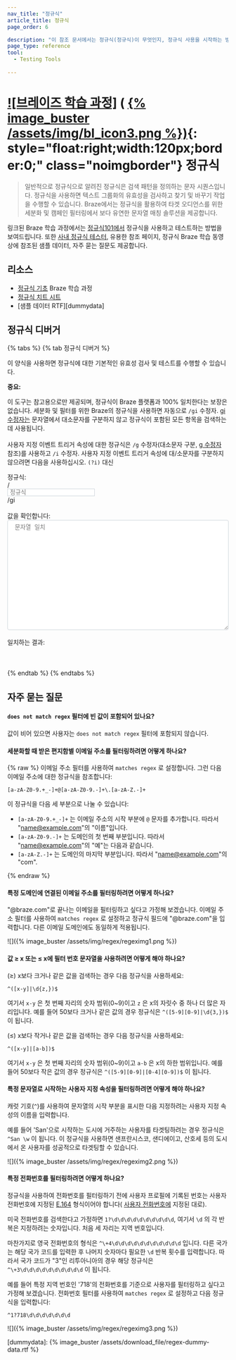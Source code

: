 ```yaml
---
nav_title: "정규식"
article_title: 정규식
page_order: 6

description: "이 참조 문서에서는 정규식(정규식)이 무엇인지, 정규식 사용을 시작하는 방법, 정규식의 유효성을 검사하고 테스트하는 디버거 기능에 대해 설명합니다."
page_type: reference
tool:
  - Testing Tools
  
---
```


# [![브레이즈 학습 과정]](https://learning.braze.com/regular-expression-basics-for-braze) ( [{% image_buster /assets/img/bl_icon3.png %})](https://learning.braze.com/regular-expression-basics-for-braze){: style="float:right;width:120px;border:0;" class="noimgborder"} 정규식

<!--{% multi_lang_include video.html id="3h5Xbhl-TxE" align="right" %}-->

> 일반적으로 정규식으로 알려진 정규식은 검색 패턴을 정의하는 문자 시퀀스입니다. 정규식을 사용하면 텍스트 그룹화의 유효성을 검사하고 찾기 및 바꾸기 작업을 수행할 수 있습니다. Braze에서는 정규식을 활용하여 타겟 오디언스를 위한 세분화 및 캠페인 필터링에서 보다 유연한 문자열 매칭 솔루션을 제공합니다.

링크된 Braze 학습 과정에서는 [정규식101에서][regex] 정규식을 사용하고 테스트하는 방법을 보여드립니다. 또한 [사내 정규식 테스터](#regex-debugger), 유용한 참조 페이지, 정규식 Braze 학습 동영상에 참조된 샘플 데이터, 자주 묻는 질문도 제공합니다.

## 리소스

- [정규식 기초](https://learning.braze.com/regular-expression-basics-for-braze) Braze 학습 과정
- [정규식 치트 시트]({{site.baseurl}}/regex_cheat_sheet/)
- \[샘플 데이터 RTF]\[dummydata]

## 정규식 디버거

{% tabs %}
{% tab 정규식 디버거 %}

이 양식을 사용하면 정규식에 대한 기본적인 유효성 검사 및 테스트를 수행할 수 있습니다.
​
<div class="alert alert-important" role="alert"><div class="alert-msg"> <b>중요: </b><br />
<p>이 도구는 참고용으로만 제공되며, 정규식이 Braze 플랫폼과 100% 일치한다는 보장은 없습니다. 세분화 및 필터를 위한 Braze의 정규식을 사용하면 자동으로 <code>/gi</code> 수정자. <a href='https://w3schools.sinsixx.com/jsref/jsref_regexp_modifier_gi.asp.htm'>gi 수정자는</a> 문자열에서 대소문자를 구분하지 않고 정규식이 포함된 모든 항목을 검색하는 데 사용됩니다. <br><br>사용자 지정 이벤트 트리거 속성에 대한 정규식은 <code>/g</code> 수정자(대소문자 구분, <a href='https://www.w3schools.com/jsref/jsref_regexp_g.asp'>g 수정자</a> 참조)를 사용하고 <code>/i</code> 수정자. 사용자 지정 이벤트 트리거 속성에 대/소문자를 구분하지 않으려면 다음을 사용하십시오. <code>(?i)</code> 대신</p>
</div></div>
<div>
정규식:
​
<div class="input-group">
  <div class="input-group-prepend"><span class="input-group-text">/</span>
  </div>
 <input id="regex_input" value="" class="form-control" placeholder="정규식" style="" />
 <div class="input-group-append"><span class="input-group-text">/gi</span>
 </div>
</div>
<br />
값을 확인합니다: <textarea style="" placeholder="문자열 일치" id="regex_text"></textarea><br /><br />
​
일치하는 결과<span id="reg_count"></span>: <div id="regex_results"></div>
</div>
<style type="text/css">
#regex_text {
  -moz-appearance: textfield-multiline;
  -webkit-appearance: textarea;
  border: 1px solid #ced4da !important;
  overflow: auto;
  padding: 2px;
  resize: both;
  white-space: pre-wrap;
  width:100%;
  height: 250px;
  padding: 5px 15px 5px 1.2em;
  border-radius: 0.25rem;
}
#regex_input {
  border: 1px solid #ced4da !important;
  padding: 0 15px 0 5px;
}
#regex_input.invalid {
  background-color: #f8eef7;
}
.regex_highlight {
  background-color: #66d4b333;
}
#regex_results {
  width: 100%;
  min-height: 2em;
  padding: 5px 15px 5px 0.2em;
}
</style>
<script type="text/javascript">
$( document ).ready(function() {
  function update_inputmatch() {
    var tomatch = $('#regex_input').val();
    var validreg = true;
    $('#regex_input').removeClass('invalid');
    try {
      var regex = new RegExp(tomatch,'gi');
      $('#regex_results').html('');
    } catch(e) {
      $('#regex_input').addClass('invalid');
      validreg = false;
      $('#regex_results').html('Invalid Regular Expression').prepend('&nbsp;&nbsp;&nbsp;');
    }
    if (validreg){
      if ($('#regex_text').val() ) {
        if (tomatch) {
          var input_str = $('#regex_text').val().split(/\r?\n/);
          var input_replaced = [];
          var reg_count = 0;
          for (var i = 0; i < input_str.length; i++) {
            var inp_rep = ''
            var matched = input_str[i].match(regex);
            if (matched) {
              inp_rep = '<i class="far fa-check-square"></i> ';
              reg_count++;
            }
            else {
              inp_rep = '<i class="far fa-square"></i> ';
            }
            inp_rep += input_str[i].replace(regex,'<span class="regex_highlight">$&</span>');
            input_replaced.push(inp_rep)
          }
          if (reg_count) {
            $('#reg_count').html(' (' + reg_count + ')');
          }
          else {
            $('#reg_count').html('');
          }
          $('#regex_results').html(input_replaced.join('<br />'));
        }
      }
      else {
        $('#regex_results').html('');
      }
    }
  }
  $('#regex_input, #regex_text').keyup(function(k){
    update_inputmatch();
  });
});
</script>

{% endtab %}
{% endtabs %}

## 자주 묻는 질문

#### `does not match regex` 필터에 빈 값이 포함되어 있나요?

값이 비어 있으면 사용자는 `does not match regex` 필터에 포함되지 않습니다.

#### 세분화할 때 받은 편지함별 이메일 주소를 필터링하려면 어떻게 하나요?

{% raw %}
이메일 주소 필터를 사용하여 `matches regex` 로 설정합니다. 그런 다음 이메일 주소에 대한 정규식을 참조합니다:

```
[a-zA-Z0-9.+_-]+@[a-zA-Z0-9.-]+\.[a-zA-Z.-]+
```

이 정규식을 다음 세 부분으로 나눌 수 있습니다:

- `[a-zA-Z0-9.+_-]+` 는 이메일 주소의 시작 부분에 `@` 문자를 추가합니다. 따라서 "name@example.com"의 "이름"입니다.
- `[a-zA-Z0-9.-]+` 는 도메인의 첫 번째 부분입니다. 따라서 "name@example.com"의 "예"는 다음과 같습니다.
- `[a-zA-Z.-]+` 는 도메인의 마지막 부분입니다. 따라서 "name@example.com"의 "com".

{% endraw %}

#### 특정 도메인에 연결된 이메일 주소를 필터링하려면 어떻게 하나요?

"@braze.com"로 끝나는 이메일을 필터링하고 싶다고 가정해 보겠습니다. 이메일 주소 필터를 사용하여 `matches regex` 로 설정하고 정규식 필드에 "@braze.com"을 입력합니다. 다른 이메일 도메인에도 동일하게 적용됩니다.

![]({% image_buster /assets/img/regex/regeximg1.png %})

#### 값 ≥ x 또는 ≤ x에 필터 번호 문자열을 사용하려면 어떻게 해야 하나요?

(≥) x보다 크거나 같은 값을 검색하는 경우 다음 정규식을 사용하세요:

```
^([x-y]|\d{z,})$
```

여기서 `x-y` 은 첫 번째 자리의 숫자 범위(0~9)이고 `z` 은 x의 자릿수 중 하나 더 많은 자리입니다. 예를 들어 50보다 크거나 같은 값의 경우 정규식은 `^([5-9][0-9]|\d{3,})$` 이 됩니다.

(≤) x보다 작거나 같은 값을 검색하는 경우 다음 정규식을 사용하세요:

```
^([x-y]|[a-b])$
```

여기서 `x-y` 은 첫 번째 자리의 숫자 범위(0~9)이고 `a-b` 은 x의 하한 범위입니다. 예를 들어 50보다 작은 값의 경우 정규식은 `^([5-9][0-9]|[0-4][0-9])$` 이 됩니다.

#### 특정 문자열로 시작하는 사용자 지정 속성을 필터링하려면 어떻게 해야 하나요?

캐럿 기호(`^`)를 사용하여 문자열의 시작 부분을 표시한 다음 지정하려는 사용자 지정 속성의 이름을 입력합니다.

예를 들어 'San'으로 시작하는 도시에 거주하는 사용자를 타겟팅하려는 경우 정규식은 `^San \w` 이 됩니다. 이 정규식을 사용하면 샌프란시스코, 샌디에이고, 산호세 등의 도시에서 온 사용자를 성공적으로 타겟팅할 수 있습니다.

![]({% image_buster /assets/img/regex/regeximg2.png %})

#### 특정 전화번호를 필터링하려면 어떻게 하나요?

정규식을 사용하여 전화번호를 필터링하기 전에 사용자 프로필에 기록된 번호는 사용자 전화번호에 지정된 [E.164](https://en.wikipedia.org/wiki/E.164) 형식이어야 합니다( [사용자 전화번호에]({{site.baseurl}}/user_guide/message_building_by_channel/sms/phone_numbers/user_phone_numbers/) 지정된 대로).

미국 전화번호를 검색한다고 가정하면 `1?\d\d\d\d\d\d\d\d\d\d`, 여기서 `\d` 의 각 반복은 지정하려는 숫자입니다. 처음 세 자리는 지역 번호입니다.

마찬가지로 영국 전화번호의 형식은 `^\+4\d\d\d\d\d\d\d\d\d\d\d` 입니다. 다른 국가는 해당 국가 코드를 입력한 후 나머지 숫자마다 필요한 `\d` 반복 횟수를 입력합니다. 따라서 국가 코드가 "3"인 리투아니아의 경우 해당 정규식은 `^\+3\d\d\d\d\d\d\d\d\d\d` 이 됩니다.

예를 들어 특정 지역 번호인 '718'의 전화번호를 기준으로 사용자를 필터링하고 싶다고 가정해 보겠습니다. 전화번호 필터를 사용하여 `matches regex` 로 설정하고 다음 정규식을 입력합니다:

```
^1?718\d\d\d\d\d\d\d
```

![]({% image_buster /assets/img/regex/regeximg3.png %})


[regex]: https://regex101.com/
\[dummydata]: {% image_buster /assets/download_file/regex-dummy-data.rtf %}
